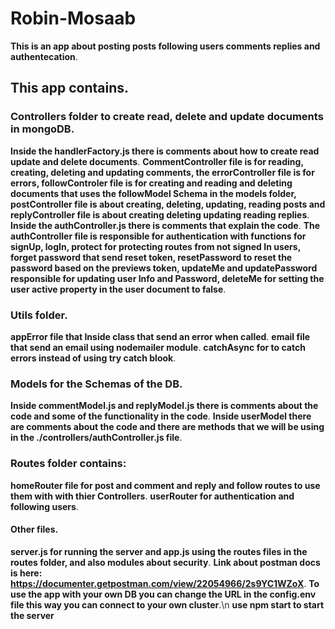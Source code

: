 # Robin-Mosaab
**This is an app about posting posts following users comments replies and authentecation**.
## This app contains.
### Controllers folder to create read, delete and update documents in mongoDB.
**Inside the handlerFactory.js there is comments about how to create read update and delete documents**.
**CommentController file is for reading, creating, deleting and updating comments, the errorController file is for errors, followControler file is for creating and reading and deleting documents that uses the followModel Schema in the models folder, postController file is about creating, deleting, updating, reading posts and replyController file is about creating deleting updating reading replies**.
**Inside the authController.js there is comments that explain the code**.
**The authController file is responsible for authentication with functions for signUp, logIn, protect for protecting routes from not signed In users, forget password that send reset token, resetPassword to reset the password based on the previews token, updateMe and updatePassword responsible for updating user Info and Password, deleteMe for setting the user active property in the user document to false**.
### Utils folder. 
**appError file that Inside  class that send an error when called**.
**email file that send an email using nodemailer module**.
**catchAsync for to catch errors instead of using try catch blook**.
### Models for the Schemas of the DB.
**Inside commentModel.js and replyModel.js there is comments about the code and some of the functionality in the code**.
**Inside userModel there are comments about the code and there are methods that we will be using in the ./controllers/authController.js file**.
### Routes folder contains:
**homeRouter file for post and comment and reply and follow routes to use them with with thier Controllers**.
**userRouter for authentication and following users**.
#### Other files.
**server.js for running the server and app.js using the routes files in the routes folder, and also modules about security**.
**Link about postman docs is here:
https://documenter.getpostman.com/view/22054966/2s9YC1WZoX**.
**To use the app with your own DB you can change the URL in the config.env file this way you can connect to your own cluster**.\n
**use npm start to start the server**





